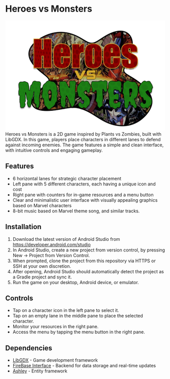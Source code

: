 # Heroes vs Monsters
![Logo](assets/HvsMstor.png)
Heroes vs Monsters is a 2D game inspired by Plants vs Zombies, built with LibGDX. In this game, players place characters in different lanes to defend against incoming enemies. The game features a simple and clean interface, with intuitive controls and engaging gameplay.

## Features

- 6 horizontal lanes for strategic character placement
- Left pane with 5 different characters, each having a unique icon and cost
- Right pane with counters for in-game resources and a menu button
- Clear and minimalistic user interface with visually appealing graphics based on Marvel characters
- 8-bit music based on Marvel theme song, and similar tracks.

## Installation

1. Download the latest version of Android Studio from https://developer.android.com/studio
2. In Android Studio, create a new project from version control, by pressing New -> Project from Version Control.
3. When prompted, clone the project from this repository via HTTPS or SSH at your own discretion.
4. After opening, Android Studio should automatically detect the project as a Gradle project and sync it.
4. Run the game on your desktop, Android device, or emulator.

## Controls
- Tap on a character icon in the left pane to select it.
- Tap on an empty lane in the middle pane to place the selected character.
- Monitor your resources in the right pane.
- Access the menu by tapping the menu button in the right pane.

## Dependencies
- [LibGDX](https://libgdx.badlogicgames.com/) - Game development framework
- [FireBase Interface](https://firebase.google.com/) - Backend for data storage and real-time updates
- [Ashley](https://github.com/libgdx/ashley) - Entity framework


